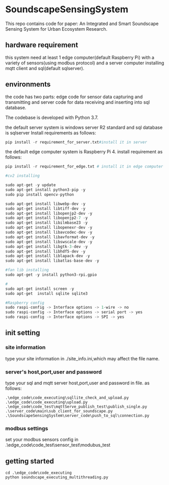 # SoundscapeSensingSystem

This repo contains code for paper: An Integrated and Smart Soundscape Sensing System for Urban Ecosystem Research.

## hardware requirement

this system need at least 1 edge computer(default Raspberry Pi) with a variety of sensors(using modbus protocol) and a server computer installing mqtt client and sql(default sqlserver).

## environments

the code has two parts: edge code for sensor data capturing and transmitting  and server code for data receiving and inserting into sql database.

The codebase is developed with Python 3.7.

the default server system is windows server R2 standard and sql database is sqlserver Install requirements as follows:

```python
pip install -r requirement_for_server.txt#install it in server
```

the default edge computer system is Raspberry Pi 4. install requirement as follows:

```python
pip install -r requirement_for_edge.txt # install it in edge computer

#cv2 installing

sudo apt-get -y update
sudo apt-get install python3-pip -y
sudo pip install opencv-python

sudo apt-get install libwebp-dev -y
sudo apt-get install libtiff-dev -y
sudo apt-get install libopenjp2-dev -y
sudo apt-get install libopenjp2-7 -y
sudo apt-get install libilmbase23 -y
sudo apt-get install libopenexr-dev -y
sudo apt-get install libavcodec-dev -y
sudo apt-get install libavformat-dev -y
sudo apt-get install libswscale-dev -y
sudo apt-get install libgtk-3-dev -y
sudo apt-get install libhdf5-dev -y
sudo apt-get install liblapack-dev -y
sudo apt-get install libatlas-base-dev -y

#fan lib installing
sudo apt-get -y install python3-rpi.gpio

#
sudo apt-get install screen -y
sudo apt-get  install sqlite sqlite3

#Raspberry config
sudo raspi-config -> Interface options -> 1-wire -> no
sudo raspi-config -> Interface options -> serial port -> yes
sudo raspi-config -> Interface options -> SPI -> yes
```

## init setting

### site information 

type your site information in ./site_info.ini,which may affect the file name.

### server's host,port,user and password

type your sql and mqtt server host,port,user and password in file. as follows:

```
.\edge_code\code_executing\sqllite_check_and_upload.py
.\edge_code\code_executing\upload.py
.\edge_code\code_test\mqttServe_publish_test\publish_single.py
.\server_code\main\sub_client_for_soundscape.py
.\SoundscapeSensingSystem\server_code\push_to_sql\connection.py
```

### modbus settings

set your modbus sensors config in  .\edge_code\code_test\sensor_test\modubus_test 

## getting started

```
cd .\edge_code\code_executing
python soundscape_executing_multithreading.py
```


